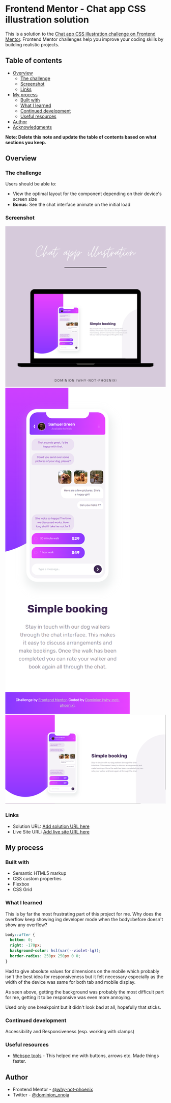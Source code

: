 # Frontend Mentor - Chat app CSS illustration solution

This is a solution to the [Chat app CSS illustration challenge on Frontend Mentor](https://www.frontendmentor.io/challenges/chat-app-css-illustration-O5auMkFqY). Frontend Mentor challenges help you improve your coding skills by building realistic projects.

## Table of contents

- [Overview](#overview)
  - [The challenge](#the-challenge)
  - [Screenshot](#screenshot)
  - [Links](#links)
- [My process](#my-process)
  - [Built with](#built-with)
  - [What I learned](#what-i-learned)
  - [Continued development](#continued-development)
  - [Useful resources](#useful-resources)
- [Author](#author)
- [Acknowledgments](#acknowledgments)

**Note: Delete this note and update the table of contents based on what sections you keep.**

## Overview

### The challenge

Users should be able to:

- View the optimal layout for the component depending on their device's screen size
- **Bonus**: See the chat interface animate on the initial load

### Screenshot

![](./design/mockup.png)
![](./design/screenshot-mobile.png)
![](./design/screenshot-desktop.png)

### Links

- Solution URL: [Add solution URL here](https://your-solution-url.com)
- Live Site URL: [Add live site URL here](https://your-live-site-url.com)

## My process

### Built with

- Semantic HTML5 markup
- CSS custom properties
- Flexbox
- CSS Grid

### What I learned

This is by far the most frustrating part of this project for me. Why does the overflow keep showing ing developer mode when the body::before doesn't show any overflow?

```css
body::after {
  bottom: 0;
  right: -170px;
  background-color: hsl(var(--violet-lg));
  border-radius: 250px 250px 0 0;
}
```

Had to give absolute values for dimensions on the mobile which probably isn't the best idea for responsiveness but it felt necessary especially as the width of the device was same for both tab and mobile display.

As seen above, getting the background was probably the most difficult part for me, getting it to be responsive was even more annoying.

Used only one breakpoint but it didn't look bad at all, hopefully that sticks.

### Continued development

Accessibility and Responsiveness (esp. working with clamps)

### Useful resources

- [Webspe tools](https://webspe.net/tools/en/) - This helped me with buttons, arrows etc. Made things faster.

## Author

- Frontend Mentor - [@why-not-phoenix](https://www.frontendmentor.io/profile/why-not-phoenix)
- Twitter - [@dominion_onoja](https://x.com/dominion_onoja?t=RAWgmHy3YlUySDiPDnZS2g&s=09)
